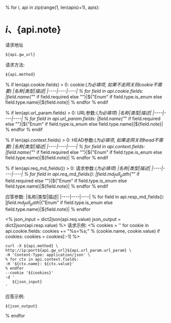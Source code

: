 % for i, api in zip(range(1, len(apis)+1), apis):
# ${i}、${api.note}

请求地址
```
${api.gw_url}
```

请求方法:
```
${api.method}
```

% if len(api.cookie.fields) > 0:
cookie:(*为必填项, 如果不走网关则cookie不需要)
|名称|类型|描述|
|----|----|----|
% for field in api.cookie.fields:
|${field.name}${"*" if field.required else ""}|${"Enum" if field.type.is_enum else field.type.name}|${field.note}|
% endfor
% endif

% if len(api.url_param.fields) > 0:
URL参数:(*为必填项)
|名称|类型|描述|
|----|----|----|
% for field in api.url_param.fields:
|${field.name}${"*" if field.required else ""}|${"Enum" if field.type.is_enum else field.type.name}|${field.note}|
% endfor
% endif

% if len(api.context.fields) > 0:
HEAD参数:(*为必填项, 如果走网关则head不需要)
|名称|类型|描述|
|----|----|----|
% for field in api.context.fields:
|${field.name}${"*" if field.required else ""}|${"Enum" if field.type.is_enum else field.type.name}|${field.note}|
% endfor
% endif


% if len(api.req_md_fields()) > 0:
请求参数:(*为必填项)
|名称|类型|描述|
|----|----|----|
% for field in api.req_md_fields():
|${field.md_full_path}${"*" if field.required else ""}|${"Enum" if field.type.is_enum else field.type.name}|${field.note}|
% endfor
% endif

应答参数:
|名称|类型|描述|
|----|----|----|
% for field in api.resp_md_fields():
|${field.md_full_path}|${"Enum" if field.type.is_enum else field.type.name}|${field.note}|
% endfor

<%
    json_input = dict2json(api.req.value)
    json_output = dict2json(api.resp.value)
%>
请求示例:
<% 
    cookies = ''
    for cookie in api.cookie.fields:
        cookies += "%s=%s;" % (cookie.name, cookie.value)
    if cookies:
        cookies = cookies[:-1]
%>
```
curl -X ${api.method} \
http://ip:port${api.gw_url}${api.url_param.url_param} \
-H 'Content-Type: application/json' \
% for ctx in api.context.fields:
-H '${ctx.name}: ${ctx.value}'
% endfor
--cookie '${cookies}'
-d '
   ${json_input}
'
```

应答示例:
```
${json_output}
```

% endfor
